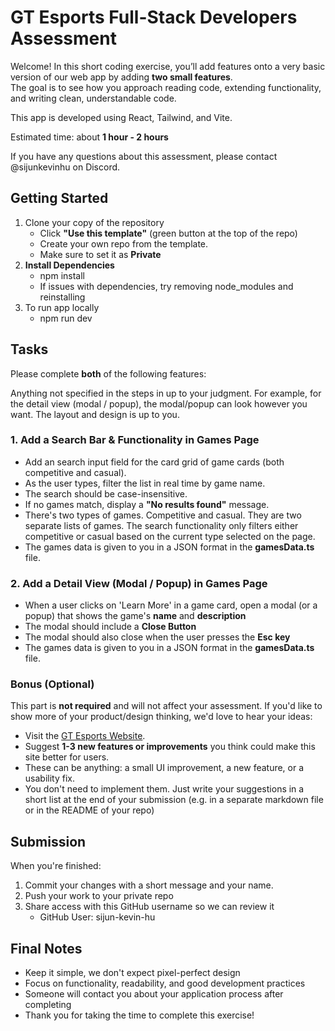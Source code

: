 # GT Esports Full-Stack Developers Assessment

Welcome! In this short coding exercise, you’ll add features onto a very basic version of our web app by adding **two small features**.  
The goal is to see how you approach reading code, extending functionality, and writing clean, understandable code.

This app is developed using React, Tailwind, and Vite.

Estimated time: about **1 hour - 2 hours**

If you have any questions about this assessment, please contact @sijunkevinhu on Discord.

## Getting Started

1. Clone your copy of the repository
    - Click **"Use this template"** (green button at the top of the repo)
    - Create your own repo from the template.
    - Make sure to set it as **Private**
2. **Install Dependencies**
    - npm install
    - If issues with dependencies, try removing node_modules and reinstalling
3. To run app locally
    - npm run dev

## Tasks

Please complete **both** of the following features:

Anything not specified in the steps in up to your judgment.
For example, for the detail view (modal / popup), the modal/popup can look however you want. The layout and design is up to you.

### 1. Add a Search Bar & Functionality in Games Page

- Add an search input field for the card grid of game cards (both competitive and casual).
- As the user types, filter the list in real time by game name.
- The search should be case-insensitive.
- If no games match, display a **"No results found"** message.
- There's two types of games. Competitive and casual. They are two separate lists of games. The search functionality only filters either competitive or casual based on the current type selected on the page.
- The games data is given to you in a JSON format in the **gamesData.ts** file.

### 2. Add a Detail View (Modal / Popup) in Games Page

- When a user clicks on 'Learn More' in a game card, open a modal (or a popup) that shows the game's **name** and **description**
- The modal should include a **Close Button**
- The modal should also close when the user presses the **Esc key**
- The games data is given to you in a JSON format in the **gamesData.ts** file.

### Bonus (Optional)

This part is **not required** and will not affect your assessment.
If you'd like to show more of your product/design thinking, we'd love to hear your ideas:

- Visit the [GT Esports Website](https://gatechesports.com).
- Suggest **1-3 new features or improvements** you think could make this site better for users.
- These can be anything: a small UI improvement, a new feature, or a usability fix.
- You don't need to implement them. Just write your suggestions in a short list at the end of your submission (e.g. in a separate markdown file or in the README of your repo)

## Submission

When you're finished:

1. Commit your changes with a short message and your name.
2. Push your work to your private repo
3. Share access with this GitHub username so we can review it
    - GitHub User: sijun-kevin-hu

## Final Notes

- Keep it simple, we don't expect pixel-perfect design
- Focus on functionality, readability, and good development practices
- Someone will contact you about your application process after completing
- Thank you for taking the time to complete this exercise!
